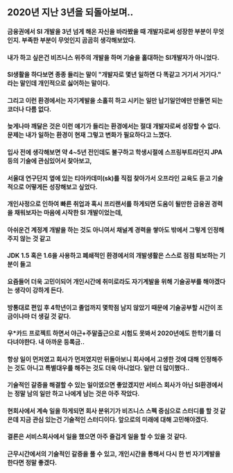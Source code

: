 ## 2020년 지난 3년을 되돌아보며..

#### 금융권에서 SI 개발을 3년 넘게 해온 자신을 바라봤을 때 개발자로써 성장한 부분이 무엇인지. 부족한 부분이 무엇인지 곰곰히 생각해보았다. 
#### 내가 하고 싶은건 비즈니스 위주의 개발을 하며 기술을 홀대하는 SI개발자가 아니었다.
####
#### SI생활을 하다보면 종종 들리는 말이 "개발자로 몇년 일하면 다 똑같고 거기서 거기다." 라는 말인데 개인적으로 싫어하는 말이다. 
#### 그리고 이런 환경에서는 자기계발을 소홀히 하고 시키는 일만 납기일안에만 만들면 되는 코더나 다름 없다.
#### 늦게나마 깨달은 것은 이런 얘기가 들리는 환경에서는 절대 개발자로써 성장할 수 없다. 문제는 내가 일하는 환경이 현재 그렇고 변화가 필요하다고 느꼈다.
####
#### 입사 전에 생각해보면 약 4~5년 전인데도 불구하고 학생시절에 스프링부트라던지 JPA등의 기술에 관심있어서 찾아보고,
#### 서울대 연구단지 옆에 있는 티아카데미(sk)를 직접 찾아가서 오프라인 교육도 듣고 기술적으로 어떻게든 성장해보고 싶었다. 
####
#### 개인사정으로 인하여 빠른 취업과 혹시 프리랜서를 하게되면 도움이 될만한 금융권 경력을 채워보자는 마음에 시작한 SI 개발이었는데, 
#### 아쉬운건 계정계 개발을 하는 것도 아니여서 채널계 경력을 쌓아도 밖에서 그렇게 인정해주지 않는 것 같고 
#### JDK 1.5 혹은 1.6을 사용하고 폐쇄적인 환경에서의 개발생활은 스스로 점점 퇴보하는 기분이 들고
#### 요즘들어 더욱 고민이되어 개인시간에 취미로라도 자기계발을 위해 기술공부를 해야겠다는 생각이 강하게 든다.
####
#### 방통대로 편입 후 4학년이고 졸업까지 몇학점 남지 않았기 때문에 기술공부할 시간이 조금이나마 더 생길 것 같다.
#### 우*카드 프로젝트 하면서 야근+주말출근으로 시험도 못봐서 2020년에도 한학기를 더 다녀야한다. 내 아까운 등록금.. 
#### 항상 일이 먼저였고 회사가 먼저였지만 뒤돌아보니 회사에서 고생한 것에 대해 인정해주는 것도 아니고 특별대우를 해주는 것도 더욱 아니었다. 일만 더 많이했다.. 
#### 기술적인 갈증을 해결할 수 있는 일이였으면 좋았겠지만 서비스 회사가 아닌 SI환경에서는 정말 남의 일만 하고 나에게 남는 것은 아주 작았다.
#### 현회사에서 계속 일을 하게되면 회사 분위기가 비즈니스 스펙 중심으로 스터디를 할 것 같은데 지금 관심 있는건 기술적인 스터디이다. 앞으로의 미래에 대해 고민해야겠다.
####
#### 결론은 서비스회사에서 일을 했으면 아주 즐겁게 일을 할 수 있을 것 같다. 
#### 근무시간에서의 기술적인 갈증을 풀 수 있고, 개인시간을 통해서 다시 한 번 자기계발을 한다면 정말 좋겠다.


